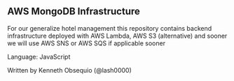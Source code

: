 ## AWS MongoDB Infrastructure

For our generalize hotel management this repository contains backend infrastructure deployed with AWS Lambda, AWS S3 (alternative) and sooner we will use AWS SNS or AWS SQS if applicable sooner

Language: JavaScript

Written by Kenneth Obsequio (@lash0000)